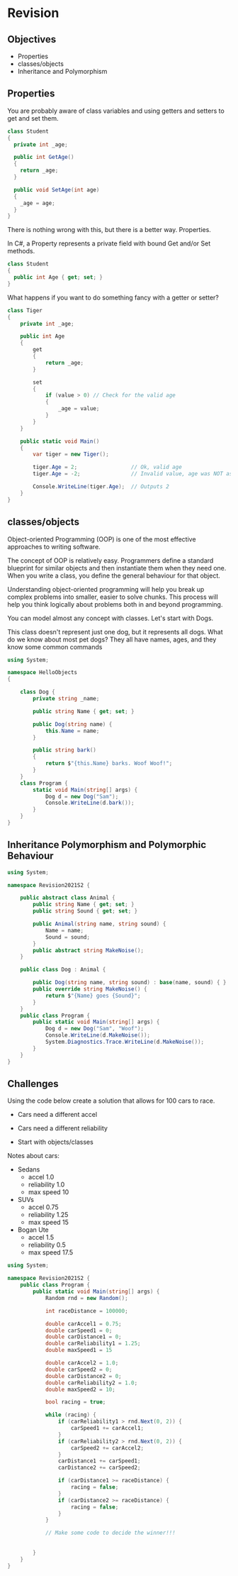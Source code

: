 # Revision

## Objectives

* Properties
* classes/objects
* Inheritance and Polymorphism

## Properties

You are probably aware of class variables and using getters and setters to get and set them. 

```csharp
class Student
{
  private int _age;

  public int GetAge()
  {
    return _age;
  }

  public void SetAge(int age)
  {
    _age = age;
  }
}
```

There is nothing wrong with this, but there is a better way. Properties.

 In C#, a Property represents a private field with bound Get and/or Set methods.

```csharp
class Student
{
  public int Age { get; set; }
}
```

What happens if you want to do something fancy with a getter or setter? 

```csharp
class Tiger
{
    private int _age;

    public int Age
    {
        get
        {
            return _age;
        }

        set
        {
            if (value > 0) // Check for the valid age
            {
                _age = value;
            }
        }
    }

    public static void Main()
    {
        var tiger = new Tiger();

        tiger.Age = 2;                 // Ok, valid age
        tiger.Age = -2;                // Invalid value, age was NOT assigned

        Console.WriteLine(tiger.Age);  // Outputs 2
    }
}
```

## classes/objects

Object-oriented Programming (OOP) is one of the most effective approaches to writing software. 

The concept of OOP is relatively easy. Programmers define a standard blueprint for similar objects and then instantiate them when they need one. When you write a class, you define the general behaviour for that object.  

Understanding object-oriented programming will help you break up complex problems into smaller, easier to solve chunks. This process will help you think logically about problems both in and beyond programming. 

You can model almost any concept with classes. Let's start with Dogs. 

This class doesn't represent just one dog, but it represents all dogs. What do we know about most pet dogs? They all have names, ages, and they know some common commands

```csharp
using System;

namespace HelloObjects
{

    class Dog {
        private string _name;

        public string Name { get; set; }

        public Dog(string name) {
            this.Name = name;
        }

        public string bark()
        {
            return $"{this.Name} barks. Woof Woof!";
        }
    }
    class Program {
        static void Main(string[] args) {
            Dog d = new Dog("Sam");
            Console.WriteLine(d.bark());
        }
    }
}
```

## Inheritance Polymorphism and Polymorphic Behaviour

```csharp
using System;

namespace Revision2021S2 {

    public abstract class Animal {
        public string Name { get; set; }
        public string Sound { get; set; }

        public Animal(string name, string sound) {
            Name = name;
            Sound = sound;
        }
        public abstract string MakeNoise();
    }

    public class Dog : Animal {

        public Dog(string name, string sound) : base(name, sound) { }
        public override string MakeNoise() {
            return $"{Name} goes {Sound}";
        }
    }
    public class Program {
        public static void Main(string[] args) {
            Dog d = new Dog("Sam", "Woof");
            Console.WriteLine(d.MakeNoise());
            System.Diagnostics.Trace.WriteLine(d.MakeNoise());
        }
    }
}
```

## Challenges

Using the code below create a solution that allows for 100 cars to race. 

* Cars need a different accel
* Cars need a different reliability

* Start with objects/classes

Notes about cars: 

* Sedans
  * accel 1.0
  * reliability 1.0
  * max speed 10
* SUVs
  * accel 0.75
  * reliability 1.25
  * max speed 15
* Bogan Ute
  * accel 1.5
  * reliability 0.5
  * max speed 17.5

```csharp
using System;

namespace Revision2021S2 {
    public class Program {
        public static void Main(string[] args) {
            Random rnd = new Random();

            int raceDistance = 100000;

            double carAccel1 = 0.75;
            double carSpeed1 = 0;
            double carDistance1 = 0;
            double carReliability1 = 1.25;
            double maxSpeed1 = 15

            double carAccel2 = 1.0;
            double carSpeed2 = 0;
            double carDistance2 = 0;
            double carReliability2 = 1.0;
            double maxSpeed2 = 10;

            bool racing = true;

            while (racing) {
                if (carReliability1 > rnd.Next(0, 2)) {
                    carSpeed1 += carAccel1;
                }
                if (carReliability2 > rnd.Next(0, 2)) {
                    carSpeed2 += carAccel2;
                }
                carDistance1 += carSpeed1;
                carDistance2 += carSpeed2;

                if (carDistance1 >= raceDistance) {
                    racing = false;
                }
                if (carDistance2 >= raceDistance) {
                    racing = false;
                }
            }

            // Make some code to decide the winner!!!
            
            
        }
    }
}

```